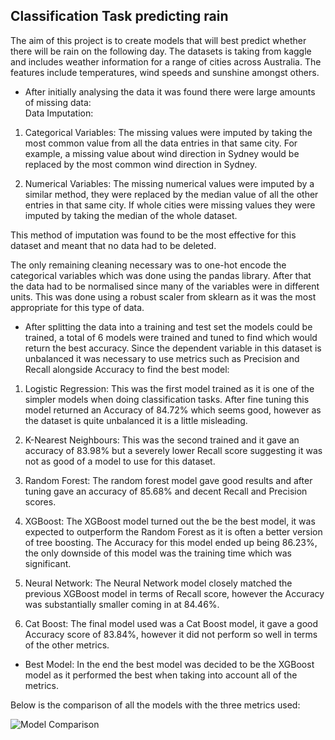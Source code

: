 ## Classification Task predicting rain

The aim of this project is to create models that will best predict whether there will be rain on the following day. The datasets is taking from kaggle and includes weather information for a range of cities across Australia. The features include temperatures, wind speeds and sunshine amongst others.


* After initially analysing the data it was found there were large amounts of missing data: <br>
Data Imputation: <br>
1. Categorical Variables: The missing values were imputed by taking the most common value from all the data entries in that same city. For example, a missing value about wind direction in Sydney would be replaced by the most common wind direction in Sydney.<br>

2. Numerical Variables: The missing numerical values were imputed by a similar method, they were replaced by the median value of all the other entries in that same city. If whole cities were missing values they were imputed by taking the median of the whole dataset. <br>

This method of imputation was found to be the most effective for this dataset and meant that no data had to be deleted. <br>

The only remaining cleaning necessary was to one-hot encode the categorical variables which was done using the pandas library. After that the data had to be normalised since many of the variables were in different units. This was done using a robust scaler from sklearn as it was the most appropriate for this type of data.

* After splitting the data into a training and test set the models could be trained, a total of 6 models were trained and tuned to find which would return the best accuracy. Since the dependent variable in this dataset is unbalanced it was necessary to use metrics such as Precision and Recall alongside Accuracy to find the best model: <br>

1. Logistic Regression: This was the first model trained as it is one of the simpler models when doing classification tasks. After fine tuning this model returned an Accuracy of 84.72% which seems good, however as the dataset is quite unbalanced it is a little misleading.

2. K-Nearest Neighbours: This was the second trained and it gave an accuracy of 83.98% but a severely lower Recall score suggesting it was not as good of a model to use for this dataset.

3. Random Forest: The random forest model gave good results and after tuning gave an accuracy of 85.68% and decent Recall and Precision scores.

4. XGBoost: The XGBoost model turned out the be the best model, it was expected to outperform the Random Forest as it is often a better version of tree boosting. The Accuracy for this model ended up being 86.23%, the only downside of this model was the training time which was significant.

5. Neural Network: The Neural Network model closely matched the previous XGBoost model in terms of Recall score, however the Accuracy was substantially smaller coming in at 84.46%.

6. Cat Boost: The final model used was a Cat Boost model, it gave a good Accuracy score of 83.84%, however it did not perform so well in terms of the other metrics.

* Best Model: In the end the best model was decided to be the XGBoost model as it performed the best when taking into account all of the metrics.

Below is the comparison of all the models with the three metrics used:

![Model Comparison](https://user-images.githubusercontent.com/67882633/109438091-69883680-7a7c-11eb-8ad3-5f5158d386f0.PNG)
